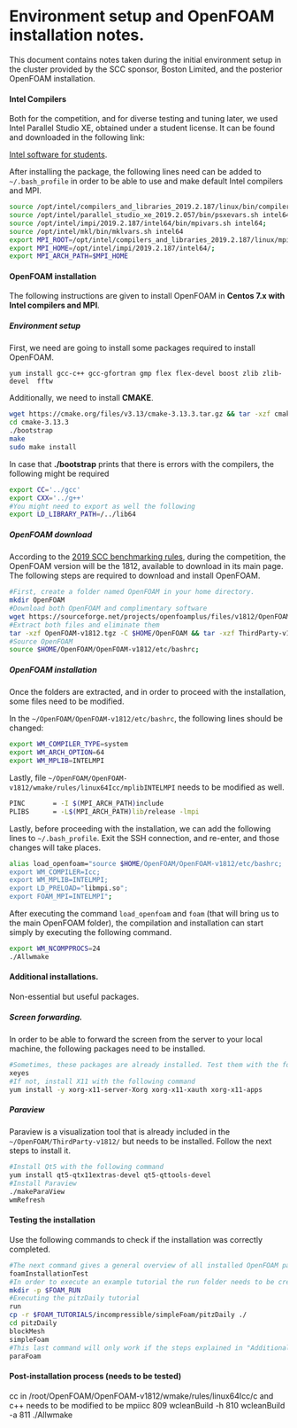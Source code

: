 # Environment setup and OpenFOAM installation notes.

This document contains notes taken during the initial environment setup in the cluster provided by the SCC sponsor, Boston Limited, and the posterior OpenFOAM installation.

#### Intel Compilers

Both for the competition, and for diverse testing and tuning later, we used Intel Parallel Studio XE, obtained under a student license. It can be found and downloaded in the following link:

[Intel software for students](https://software.intel.com/en-us/qualify-for-free-software/student "Free software for students").

After installing the package, the following lines need can be added to `~/.bash_profile` in order to be able to use and make default Intel compilers and MPI.

```bash
source /opt/intel/compilers_and_libraries_2019.2.187/linux/bin/compilervars.sh i$
source /opt/intel/parallel_studio_xe_2019.2.057/bin/psxevars.sh intel64;
source /opt/intel/impi/2019.2.187/intel64/bin/mpivars.sh intel64;
source /opt/intel/mkl/bin/mklvars.sh intel64
export MPI_ROOT=/opt/intel/compilers_and_libraries_2019.2.187/linux/mpi/intel64/$
export MPI_HOME=/opt/intel/impi/2019.2.187/intel64/;
export MPI_ARCH_PATH=$MPI_HOME
```

#### OpenFOAM installation

The following instructions are given to install OpenFOAM in **Centos 7.x with Intel compilers and MPI**.

##### Environment setup

First, we need are going to install some packages required to install OpenFOAM.

```
yum install gcc-c++ gcc-gfortran gmp flex flex-devel boost zlib zlib-devel  fftw
```

Additionally, we need to install **CMAKE**.

```bash
wget https://cmake.org/files/v3.13/cmake-3.13.3.tar.gz && tar -xzf cmake-3.13.3.tar.gz
cd cmake-3.13.3
./bootstrap
make
sudo make install
```

In case that **./bootstrap** prints that there is errors with the compilers, the following might be required
```bash
export CC='../gcc'
export CXX='../g++'
#You might need to export as well the following
export LD_LIBRARY_PATH=/../lib64
```

##### OpenFOAM download

According to the [2019 SCC benchmarking rules](http://hpcadvisorycouncil.com/events/student-cluster-competition/Benchmarking/ "SCC website"), during the competition, the OpenFOAM version will be the 1812, available to download in its main page. The following steps are required to download and install OpenFOAM.

```bash
#First, create a folder named OpenFOAM in your home directory.
mkdir OpenFOAM
#Download both OpenFOAM and complimentary software
wget https://sourceforge.net/projects/openfoamplus/files/v1812/OpenFOAM-v1812.tgz && wget https://sourceforge.net/projects/openfoamplus/files/v1812/ThirdParty-v1812.tgz
#Extract both files and eliminate them
tar -xzf OpenFOAM-v1812.tgz -C $HOME/OpenFOAM && tar -xzf ThirdParty-v1812.tgz -C $HOME/OpenFOAM && rm -rf OpenFOAM-v1812.tgz ThirdParty-v1812.tgz
#Source OpenFOAM
source $HOME/OpenFOAM/OpenFOAM-v1812/etc/bashrc;
```

##### OpenFOAM installation
Once the folders are extracted, and in order to proceed with the installation, some files need to be modified.

In the `~/OpenFOAM/OpenFOAM-v1812/etc/bashrc`, the following lines should be changed:
```bash
export WM_COMPILER_TYPE=system
export WM_ARCH_OPTION=64
export WM_MPLIB=INTELMPI
```

Lastly, file `~/OpenFOAM/OpenFOAM-v1812/wmake/rules/linux64Icc/mplibINTELMPI` needs to be modified as well.
```bash
PINC	   = -I $(MPI_ARCH_PATH)include
PLIBS	   = -L$(MPI_ARCH_PATH)lib/release -lmpi
```

Lastly, before proceeding with the installation, we can add the following lines to `~/.bash_profile`. Exit the SSH connection, and re-enter, and those changes will take places.

```bash
alias load_openfoam="source $HOME/OpenFOAM/OpenFOAM-v1812/etc/bashrc;
export WM_COMPILER=Icc;
export WM_MPLIB=INTELMPI;
export LD_PRELOAD="libmpi.so";
export FOAM_MPI=INTELMPI";
```

After executing the command `load_openfoam` and `foam` (that will bring us to the main OpenFOAM folder), the compilation and installation can start simply by executing the following command.

```bash
export WM_NCOMPPROCS=24
./Allwmake
```

#### Additional installations.

Non-essential but useful packages.

##### Screen forwarding.

In order to be able to forward the screen from the server to your local machine, the following packages need to be installed.

```bash
#Sometimes, these packages are already installed. Test them with the following command.
xeyes
#If not, install X11 with the following command
yum install -y xorg-x11-server-Xorg xorg-x11-xauth xorg-x11-apps
```

##### Paraview

Paraview is a visualization tool that is already included in the `~/OpenFOAM/ThirdParty-v1812/` but needs to be installed. Follow the next steps to install it.

```bash
#Install Qt5 with the following command
yum install qt5-qtx11extras-devel qt5-qttools-devel
#Install Paraview
./makeParaView
wmRefresh
```

#### Testing the installation

Use the following commands to check if the installation was correctly completed.


```bash
#The next command gives a general overview of all installed OpenFOAM parts
foamInstallationTest
#In order to execute an example tutorial the run folder needs to be created
mkdir -p $FOAM_RUN
#Executing the pitzDaily tutorial
run
cp -r $FOAM_TUTORIALS/incompressible/simpleFoam/pitzDaily ./
cd pitzDaily
blockMesh
simpleFoam
#This last command will only work if the steps explained in "Additional installations" have been completed.
paraFoam
```

#### Post-installation process (needs to be tested)

cc in /root/OpenFOAM/OpenFOAM-v1812/wmake/rules/linux64Icc/c and c++ needs to be modified to be mpiicc
809  wcleanBuild -h
810  wcleanBuild -a
811  ./Allwmake
